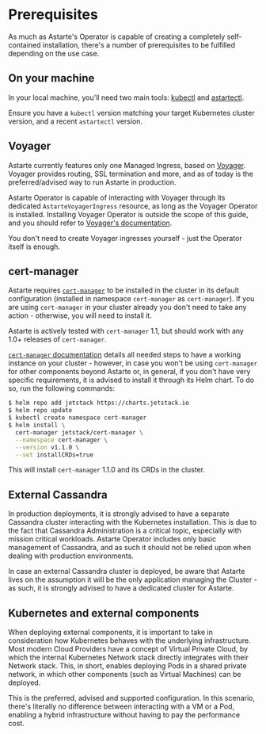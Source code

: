 # Prerequisites

As much as Astarte's Operator is capable of creating a completely self-contained installation,
there's a number of prerequisites to be fulfilled depending on the use case.

## On your machine

In your local machine, you'll need two main tools:
[kubectl](https://kubernetes.io/docs/tasks/tools/install-kubectl/) and
[astartectl](https://github.com/astarte-platform/astartectl).

Ensure you have a `kubectl` version matching your target Kubernetes cluster version, and a recent
`astartectl` version.

## Voyager

Astarte currently features only one Managed Ingress, based on
[Voyager](https://github.com/appscode/voyager). Voyager provides routing, SSL termination and more,
and as of today is the preferred/advised way to run Astarte in production.

Astarte Operator is capable of interacting with Voyager through its dedicated
`AstarteVoyagerIngress` resource, as long as the Voyager Operator is installed. Installing Voyager
Operator is outside the scope of this guide, and you should refer to [Voyager's
documentation](https://appscode.com/products/voyager/latest/setup/install/).

You don't need to create Voyager ingresses yourself - just the Operator itself is enough.

## cert-manager

Astarte requires [`cert-manager`](https://cert-manager.io/) to be installed in the cluster in its
default configuration (installed in namespace `cert-manager` as `cert-manager`). If you are using
`cert-manager` in your cluster already you don't need to take any action - otherwise, you will need
to install it.

Astarte is actively tested with `cert-manager` 1.1, but should work with any 1.0+ releases of
`cert-manager`.

[`cert-manager` documentation](https://cert-manager.io/docs/installation/) details all needed steps
to have a working instance on your cluster - however, in case you won't be using `cert-manager` for
other components beyond Astarte or, in general, if you don't have very specific requirements, it is
advised to install it through its Helm chart. To do so, run the following commands:

```bash
$ helm repo add jetstack https://charts.jetstack.io
$ helm repo update
$ kubectl create namespace cert-manager
$ helm install \
  cert-manager jetstack/cert-manager \
  --namespace cert-manager \
  --version v1.1.0 \
  --set installCRDs=true
```

This will install `cert-manager` 1.1.0 and its CRDs in the cluster.

## External Cassandra

In production deployments, it is strongly advised to have a separate Cassandra cluster interacting
with the Kubernetes installation. This is due to the fact that Cassandra Administration is a
critical topic, especially with mission critical workloads. Astarte Operator includes only basic
management of Cassandra, and as such it should not be relied upon when dealing with production
environments.

In case an external Cassandra cluster is deployed, be aware that Astarte lives on the assumption it
will be the only application managing the Cluster - as such, it is strongly advised to have a
dedicated cluster for Astarte.

## Kubernetes and external components

When deploying external components, it is important to take in consideration how Kubernetes behaves
with the underlying infrastructure. Most modern Cloud Providers have a concept of Virtual Private
Cloud, by which the internal Kubernetes Network stack directly integrates with their Network stack.
This, in short, enables deploying Pods in a shared private network, in which other components (such
as Virtual Machines) can be deployed.

This is the preferred, advised and supported configuration. In this scenario, there's literally no
difference between interacting with a VM or a Pod, enabling a hybrid infrastructure without having
to pay the performance cost.
